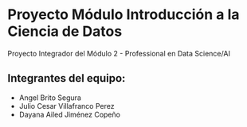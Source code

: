 # Proyecto Módulo Introducción a la Ciencia de Datos
Proyecto Integrador del Módulo 2 - Professional en Data Science/AI

## Integrantes del equipo:
*   Angel Brito Segura
*   Julio Cesar Villafranco Perez
*   Dayana Ailed Jiménez Copeño

